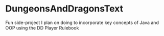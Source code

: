 # DungeonsAndDragonsText
Fun side-project I plan on doing to incorporate key concepts of Java and OOP using the DD Player Rulebook
